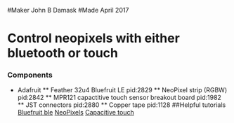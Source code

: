 #Maker
John B Damask
#Made
April 2017
# Control neopixels with either bluetooth or touch
### Components
* Adafruit
** Feather 32u4 Bluefruit LE pid:2829
** NeoPixel strip (RGBW) pid:2842
** MPR121 capactitive touch sensor breakout board pid:1982
** JST connectors pid:2880
** Copper tape pid:1128
##Helpful tutorials
[Bluefruit ble](https://learn.adafruit.com/adafruit-feather-32u4-bluefruit-le)
[NeoPixels](https://learn.adafruit.com/adafruit-neopixel-uberguide/individual-neopixels?view=all)
[Capacitive touch](https://learn.adafruit.com/adafruit-mpr121-12-key-capacitive-touch-sensor-breakout-tutorial/wiring?view=all)
